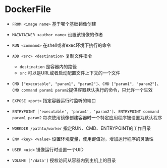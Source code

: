 # DockerFile

* `FROM <image name>` 基于哪个基础镜像创建

* `MAINTAINER <author name>` 设置该镜像的作者

* `RUN <command>` 在shell或者exec环境下执行的命令

* `ADD <src> <destination>` 复制文件指令

  * `destination` 是容器内的路径
  * `src` 可以是URL或者启动配置文件上下文的一个文件

* `CMD ["executable", "param1", "param2"]`、`CMD ["param1", "param2"]`、`CMD command param1 param2`提供容器默认执行的命令，只允许一个生效

* `EXPOSE <port>` 指定容器运行时监听的端口

* `ENTRYPOINT ['executable', 'param1', 'param2']`、`ENTRYPOINT command param1 param2` 每次使用镜像创建容器时一个特定应用程序被设置为默认程序

* `WORKDIR /pathto/worker` 指定RUN、CMD、ENTRYPOINT的工作目录

* `ENV <key> <value>` 设置环境变量，使用键值对，增加运行程序的灵活性

* `USER <uid>` 镜像运行时设置一个UID

* `VOLUME ['/data']` 授权访问从容器内到主机上的目录

  ​